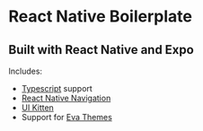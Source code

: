 # React Native Boilerplate

## Built with React Native and Expo

Includes:

* [Typescript](https://www.typescriptlang.org/) support
* [React Native Navigation](https://reactnavigation.org/)
* [UI Kitten](https://akveo.github.io/react-native-ui-kitten/)
* Support for [Eva Themes](https://eva.design/)
